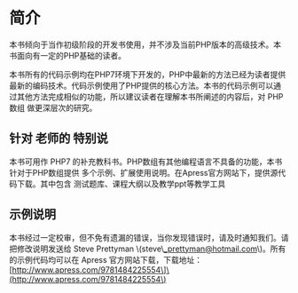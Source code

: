# 简介

本书倾向于当作初级阶段的开发书使用，并不涉及当前PHP版本的高级技术。本书面向有一定的PHP基础的读者。

本书所有的代码示例均在PHP7环境下开发的，PHP中最新的方法已经为读者提供最新的编码技术。代码示例使用了PHP提供的核心方法。本书的代码示例可以通过其他方法完成相似的功能，所以建议读者在理解本书所阐述的内容后，对 PHP 数组 做更深层次的研究。



## 针对 老师的 特别说

本书可用作 PHP7 的补充教科书。PHP数组有其他编程语言不具备的功能，本书针对于PHP数组提供 多个示例、扩展使用说明。在Apress官方网站下，提供源代码下载。其中包含 测试题库、课程大纲以及教学ppt等教学工具



## 示例说明

本书经过一定校审，但不免有遗漏的错误，当你发现错误时，请及时通知我们。请把修改说明发送给 Steve Prettyman \\(steve\\_prettyman@hotmail.com\\)。所有的示例代码均可以在 Apress 官方网站下载，下载地址：\[http://www.apress.com/9781484225554\]\(http://www.apress.com/9781484225554\)







